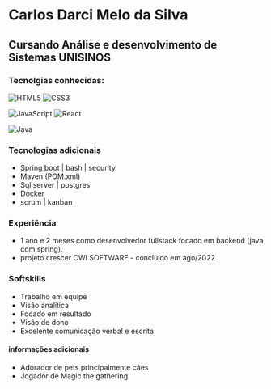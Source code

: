 # Carlos Darci Melo da Silva
## Cursando Análise e desenvolvimento de Sistemas UNISINOS
### Tecnolgias conhecidas:
![HTML5](https://img.shields.io/badge/html5-%23E34F26.svg?style=for-the-badge&logo=html5&logoColor=white)
![CSS3](https://img.shields.io/badge/css3-%231572B6.svg?style=for-the-badge&logo=css3&logoColor=white)

![JavaScript](https://img.shields.io/badge/JavaScript-000?style=for-the-badge&logo=javascript)
![React](https://img.shields.io/badge/React-000?style=for-the-badge&logo=react)


![Java](https://img.shields.io/badge/java-%23ED8B00.svg?style=for-the-badge&logo=openjdk&logoColor=white)


### Tecnologias adicionais
- Spring boot | bash | security
- Maven (POM.xml)
- Sql server | postgres
- Docker
- scrum | kanban

### Experiência
- 1 ano e 2 meses como desenvolvedor fullstack focado em backend (java com spring).
- projeto crescer CWI SOFTWARE - concluído em ago/2022

### Softskills 
- Trabalho em equipe
- Visão analítica
- Focado em resultado
- Visão de dono
- Excelente comunicação verbal e escrita


#### informações adicionais
- Adorador de pets principalmente cães
- Jogador de Magic the gathering
